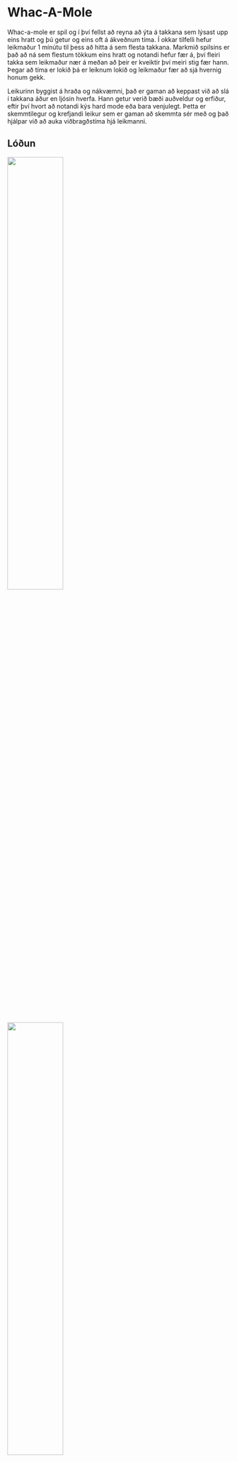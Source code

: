 # Whac-A-Mole

Whac-a-mole er spil og í því fellst að reyna að ýta á takkana sem lýsast upp eins hratt og þú getur og eins oft á ákveðnum tíma. Í okkar tilfelli hefur leikmaður 1 mínútu til þess að hitta á sem flesta takkana.
Markmið spilsins er það að ná sem flestum tökkum eins hratt og notandi hefur fær á, því fleiri takka sem leikmaður nær á meðan að þeir er kveiktir því meiri stig fær hann. Þegar að tíma er lokið þá er leiknum lokið og leikmaður fær að sjá hvernig honum gekk.

Leikurinn byggist á hraða og nákvæmni, það er gaman að keppast við að slá í takkana áður en ljósin hverfa. Hann getur verið bæði auðveldur og erfiður, eftir því hvort að notandi kýs hard mode eða bara venjulegt.
Þetta er skemmtilegur og krefjandi leikur sem er gaman að skemmta sér með og það hjálpar við að auka viðbragðstíma hjá leikmanni.

## Lóðun ##

<img src="https://photos.google.com/photo/AF1QipM7dTxII_wO8fceg3VEZt1RXK4d7v3W8fR91rU" width="50%" height="50%">
<img src="https://photos.google.com/photo/AF1QipNdahBHFxAu4-JAW2MiTPqhXGPIu6fGwB1zCRM" width="50%" height="50%">
<img src="https://photos.google.com/photo/AF1QipOwckjn5QOLAsB4T6zLRfTa_ygox_N1aaLay10" width="50%" height="50%">
<img src="https://photos.google.com/photo/AF1QipPQOyp466Cvu-ERloscfh7VJr75vBY2BBop1r4" width="50%" height="50%">
<img src="https://photos.google.com/photo/AF1QipPXItTE99y1vplzid3F6puHeZ_o4ayM37aI8rw" width="50%" height="50%">
 

